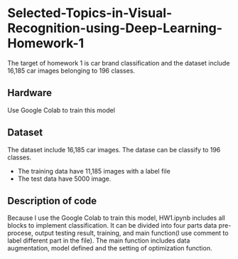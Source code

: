 # Selected-Topics-in-Visual-Recognition-using-Deep-Learning-Homework-1  
  The target of homework 1 is car brand classification and the dataset include 16,185 car images belonging to 196 classes.

## Hardware   
  Use Google Colab to train this model  

## Dataset
  The dataset include 16,185 car images. The datase can be classify to 196 classes. 
  * The training data have 11,185 images with a label file
  * The test data have 5000 image. 
  
## Description of code 
  Because I use the Google Colab to train this model, HW1.ipynb includes all blocks to implement classification. It can be divided into four parts data pre-procese, output testing result, training, and main function(I use comment to label different part in the file). The main function includes data augmentation, model defined and the setting of optimization function. 
